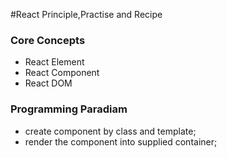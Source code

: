 #React Principle,Practise and Recipe

### Core Concepts

- React Element
- React Component
- React DOM

### Programming Paradiam

- create component by class and template;
- render the component into supplied container;
